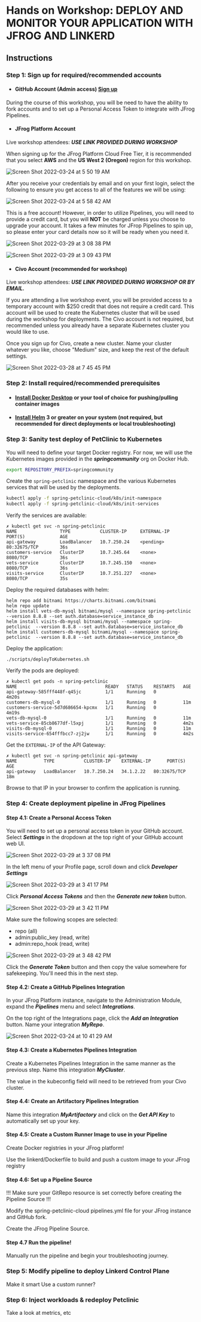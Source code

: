 # Hands on Workshop: DEPLOY AND MONITOR YOUR APPLICATION WITH JFROG AND LINKERD

## Instructions

### Step 1: Sign up for required/recommended accounts

- #### GitHub Account (Admin access) [Sign up](https://github.com/signup)

During the course of this workshop, you will be need to have the ability to fork accounts and to set up a Personal Access Token to integrate with JFrog Pipelines.

- #### JFrog Platform Account 
Live workshop attendees: ***USE LINK PROVIDED DURING WORKSHOP***

When signing up for the JFrog Platform Cloud Free Tier, it is recommended that you select **AWS** and the **US West 2 (Oregon)** region for this workshop.

![Screen Shot 2022-03-24 at 5 50 19 AM](https://user-images.githubusercontent.com/116261/159910660-6090b18e-31ad-4b6d-88ac-06f76df2f309.png)

After you receive your credentials by email and on your first login, select the following to ensure you get access to all of the features we will be using:

![Screen Shot 2022-03-24 at 5 58 42 AM](https://user-images.githubusercontent.com/116261/159911604-a455eba7-fdbb-4962-bd3c-384b6ea48a79.png)

This is a free account! However, in order to utilize Pipelines, you will need to provide a credit card, but you will **NOT** be charged unless you choose to upgrade your account. It takes a few minutes for JFrop Pipelines to spin up, so please enter your card details now so it will be ready when you need it.

![Screen Shot 2022-03-29 at 3 08 38 PM](https://user-images.githubusercontent.com/116261/160889250-e4160911-1364-4480-8666-bb8707bb6c84.png)

![Screen Shot 2022-03-29 at 3 09 43 PM](https://user-images.githubusercontent.com/116261/160889052-d0ab292a-9868-4bbd-978a-8a5a6291fcf5.png)


- #### Civo Account (recommended for workshop)
Live workshop attendees: ***USE LINK PROVIDED DURING WORKSHOP OR BY EMAIL.***

If you are attending a live workshop event, you will be provided access to a temporary account with $250 credit that does not require a credit card. This account will be used to create the Kubernetes cluster that will be used during the workshop for deployments. The Civo account is not required, but recommended unless you already have a separate Kubernetes cluster you would like to use.

Once you sign up for Civo, create a new cluster. Name your cluster whatever you like, choose "Medium" size, and keep the rest of the default settings.

![Screen Shot 2022-03-28 at 7 45 45 PM](https://user-images.githubusercontent.com/116261/160516006-75377e8c-a220-4c43-8708-2f39142df520.png)


### Step 2: Install required/recommended prerequisites

- #### [Install Docker Desktop](https://www.docker.com/products/docker-desktop/) or your tool of choice for pushing/pulling container images

- #### [Install Helm](https://helm.sh/docs/intro/install/) 3 or greater on your system (not required, but recommended for direct deployments or local troubleshooting)

### Step 3: Sanity test deploy of PetClinic to Kubernetes

You will need to define your target Docker registry. For now, we will use the Kubernetes images provided in the ***springcommunity*** org on Docker Hub.

```bash
export REPOSITORY_PREFIX=springcommunity
```

Create the ```spring-petclinic``` namespace and the various Kubernetes services that will be used by the deployments.

```bash
kubectl apply -f spring-petclinic-cloud/k8s/init-namespace
kubectl apply -f spring-petclinic-cloud/k8s/init-services
```

Verify the services are available:
```
✗ kubectl get svc -n spring-petclinic
NAME                TYPE           CLUSTER-IP     EXTERNAL-IP   PORT(S)             AGE
api-gateway         LoadBalancer   10.7.250.24    <pending>     80:32675/TCP        36s
customers-service   ClusterIP      10.7.245.64    <none>        8080/TCP            36s
vets-service        ClusterIP      10.7.245.150   <none>        8080/TCP            36s
visits-service      ClusterIP      10.7.251.227   <none>        8080/TCP            35s
```

Deploy the required databases with helm:
```
helm repo add bitnami https://charts.bitnami.com/bitnami
helm repo update
helm install vets-db-mysql bitnami/mysql --namespace spring-petclinic --version 8.8.8 --set auth.database=service_instance_db
helm install visits-db-mysql bitnami/mysql --namespace spring-petclinic  --version 8.8.8 --set auth.database=service_instance_db
helm install customers-db-mysql bitnami/mysql --namespace spring-petclinic  --version 8.8.8 --set auth.database=service_instance_db
```

Deploy the application:
```
./scripts/deployToKubernetes.sh
```

Verify the pods are deployed:
```
✗ kubectl get pods -n spring-petclinic 
NAME                                 READY   STATUS    RESTARTS   AGE
api-gateway-585fff448f-q45jc         1/1     Running   0          4m20s
customers-db-mysql-0                 1/1     Running   0          11m
customers-service-5d7d686654-kpcmx   1/1     Running   0          4m19s
vets-db-mysql-0                      1/1     Running   0          11m
vets-service-85cb8677df-l5xpj        1/1     Running   0          4m2s
visits-db-mysql-0                    1/1     Running   0          11m
visits-service-654fffbcc7-zj2jw      1/1     Running   0          4m2s
```

Get the ```EXTERNAL-IP``` of the API Gateway:
```
✗ kubectl get svc -n spring-petclinic api-gateway 
NAME          TYPE           CLUSTER-IP    EXTERNAL-IP      PORT(S)        AGE
api-gateway   LoadBalancer   10.7.250.24   34.1.2.22   80:32675/TCP   18m
```

Browse to that IP in your browser to confirm the application is running.

### Step 4: Create deployment pipeline in JFrog Pipelines

#### Step 4.1: Create a Personal Access Token

You will need to set up a personal access token in your GitHub account. Select ***Settings*** in the dropdown at the top right of your GitHub account web UI.

![Screen Shot 2022-03-29 at 3 37 08 PM](https://user-images.githubusercontent.com/116261/160889370-26e7770c-b305-4538-8793-42ee0f752c37.png)

In the left menu of your Profile page, scroll down and click ***Developer Settings***

![Screen Shot 2022-03-29 at 3 41 17 PM](https://user-images.githubusercontent.com/116261/160889855-baf66092-f54a-4d0a-b6fa-3a71163f3330.png)

Click ***Personal Access Tokens*** and then the ***Generate new token*** button.

![Screen Shot 2022-03-29 at 3 42 11 PM](https://user-images.githubusercontent.com/116261/160890153-6235e46b-26d2-485b-9e2e-ed131f5a8976.png)

Make sure the following scopes are selected:

* repo (all)
* admin:public_key (read, write)
* admin:repo_hook (read, write)

![Screen Shot 2022-03-29 at 3 48 42 PM](https://user-images.githubusercontent.com/116261/160890203-57a1e829-55e2-4382-89b4-6fa18b884904.png)

Click the ***Generate Token*** button and then copy the value somewhere for safekeeping. You'll need this in the next step.

#### Step 4.2: Create a GitHub Pipelines Integration

In your JFrog Platform instance, navigate to the Administration Module, expand the ***Pipelines*** menu and select ***Integrations***.

On the top right of the Integrations page, click the ***Add an Integration*** button. Name your integration ***MyRepo***.

![Screen Shot 2022-03-24 at 10 41 29 AM](https://user-images.githubusercontent.com/116261/160891357-a0d7637d-e001-4c89-a14b-b6a24208da8d.png)

#### Step 4.3: Create a Kubernetes Pipelines Integration

Create a Kubernetes Pipelines Integration in the same manner as the previous step. Name this integration ***MyCluster***.

The value in the kubeconfig field will need to be retrieved from your Civo cluster.

#### Step 4.4: Create an Artifactory Pipelines Integration

Name this integration ***MyArtifactory*** and click on the ***Get API Key*** to automatically set up your key.

#### Step 4.5: Create a Custom Runner Image to use in your Pipeline

Create Docker registries in your JFrog platform!

Use the linkerd/Dockerfile to build and push a custom image to your JFrog registry

#### Step 4.6: Set up a Pipeline Source

!!! Make sure your GitRepo resource is set correctly before creating the Pipeline Source !!!

Modify the spring-petclinic-cloud pipelines.yml file for your JFrog instance and GitHub fork.

Create the JFrog Pipeline Source.

#### Step 4.7 Run the pipeline!

Manually run the pipeline and begin your troubleshooting journey.

### Step 5: Modify pipeline to deploy Linkerd Control Plane
Make it smart
Use a custom runner?

### Step 6: Inject workloads & redeploy Petclinic
Take a look at metrics, etc
